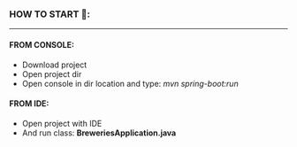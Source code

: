 ### HOW TO START 🔨:
---
#### FROM CONSOLE: 
- Download project
- Open project dir
- Open console in dir location and type: *mvn spring-boot:run*
#### FROM IDE: 
- Open project with IDE
- And run class: **BreweriesApplication.java**
